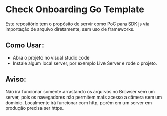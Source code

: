 # Check Onboarding Go Template

Este repositório tem o propósito de servir como PoC para SDK js via importação de arquivo diretamente, sem uso de frameworks.

## Como Usar:

- Abra o projeto no visual studio code
- Instale algum local server, por exemplo Live Server e rode o projeto.

## Aviso: 

Não irá funcionar somente arrastando os arquivos no Browser sem um server, pois os navegadores não permitem mais acesso a câmera sem um dominío. Localmente irá funcionar com http, porém em um server em produção precisa ser https.
